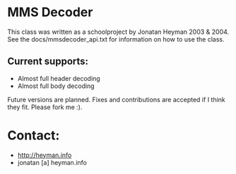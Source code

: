 # MMS Decoder

This class was written as a schoolproject by Jonatan Heyman 2003 & 2004.
See the docs/mmsdecoder_api.txt for information on how to use the class.

## Current supports:
 - Almost full header decoding
 - Almost full body decoding


Future versions are planned. Fixes and contributions are accepted if I
think they fit. Please fork me :).


# Contact:
 - http://heyman.info
 - jonatan [a] heyman.info
